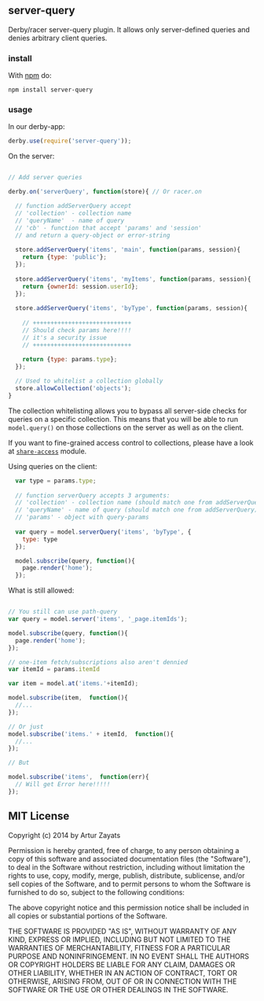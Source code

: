 ## server-query

Derby/racer server-query plugin. It allows only server-defined queries and denies arbitrary client queries.

### install

With [npm](https://npmjs.org) do:

```
npm install server-query
```

### usage

In our derby-app:

```js
derby.use(require('server-query'));
```

On the server:
```js

// Add server queries  

derby.on('serverQuery', function(store){ // Or racer.on

  // function addServerQuery accept
  // 'collection' - collection name
  // 'queryName'  - name of query
  // 'cb' - function that accept 'params' and 'session'
  // and return a query-object or error-string
  
  store.addServerQuery('items', 'main', function(params, session){
    return {type: 'public'};
  });
  
  store.addServerQuery('items', 'myItems', function(params, session){
    return {ownerId: session.userId};
  });
  
  store.addServerQuery('items', 'byType', function(params, session){
    
    // ++++++++++++++++++++++++++++
    // Should check params here!!!!
    // it's a security issue
    // ++++++++++++++++++++++++++++
    
    return {type: params.type};
  });

  // Used to whitelist a collection globally
  store.allowCollection('objects');
}

```

The collection whitelisting allows you to bypass all server-side checks
for queries on a specific collection. This means that you will be able to run
`model.query()` on those collections on the server as well as on the client.

If you want to fine-grained access control to collections, please have a look
at [`share-access`](https://github.com/dmapper/share-access) module.

Using queries on the client:

```js
  var type = params.type;
  
  // function serverQuery accepts 3 arguments:
  // 'collection' - collection name (should match one from addServerQuery)
  // 'queryName' - name of query (should match one from addServerQuery)
  // 'params' - object with query-params
  
  var query = model.serverQuery('items', 'byType', {
    type: type
  });

  model.subscribe(query, function(){
    page.render('home');
  });
```

What is still allowed:
```js

// You still can use path-query
var query = model.server('items', '_page.itemIds');

model.subscribe(query, function(){
  page.render('home');
});

// one-item fetch/subscriptions also aren't dennied
var itemId = params.itemId

var item = model.at('items.'+itemId);

model.subscribe(item,  function(){
  //...
});

// Or just
model.subscribe('items.' + itemId,  function(){
  //...
});

// But

model.subscribe('items',  function(err){
  // Will get Error here!!!!!
});
```

## MIT License
Copyright (c) 2014 by Artur Zayats

Permission is hereby granted, free of charge, to any person obtaining a copy
of this software and associated documentation files (the "Software"), to deal
in the Software without restriction, including without limitation the rights
to use, copy, modify, merge, publish, distribute, sublicense, and/or sell
copies of the Software, and to permit persons to whom the Software is
furnished to do so, subject to the following conditions:

The above copyright notice and this permission notice shall be included in
all copies or substantial portions of the Software.

THE SOFTWARE IS PROVIDED "AS IS", WITHOUT WARRANTY OF ANY KIND, EXPRESS OR
IMPLIED, INCLUDING BUT NOT LIMITED TO THE WARRANTIES OF MERCHANTABILITY,
FITNESS FOR A PARTICULAR PURPOSE AND NONINFRINGEMENT. IN NO EVENT SHALL THE
AUTHORS OR COPYRIGHT HOLDERS BE LIABLE FOR ANY CLAIM, DAMAGES OR OTHER
LIABILITY, WHETHER IN AN ACTION OF CONTRACT, TORT OR OTHERWISE, ARISING FROM,
OUT OF OR IN CONNECTION WITH THE SOFTWARE OR THE USE OR OTHER DEALINGS IN
THE SOFTWARE.
